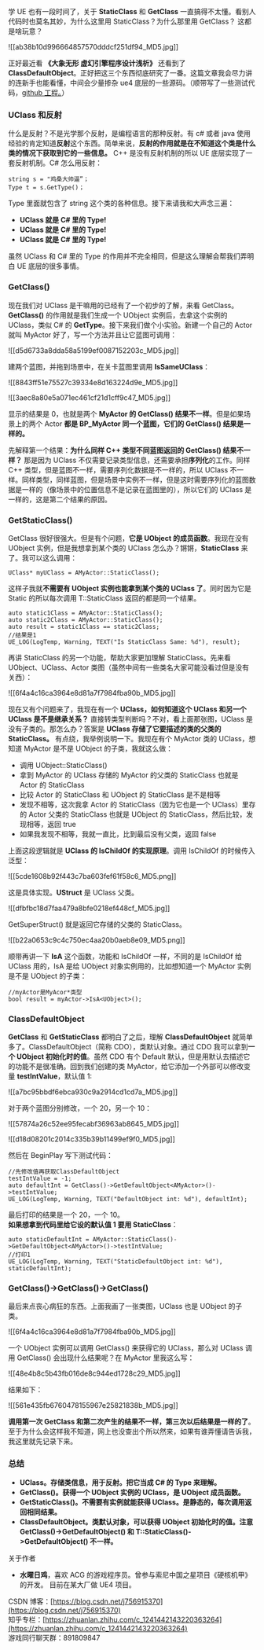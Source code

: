 学 UE 也有一段时间了，关于 **StaticClass** 和 **GetClass** 一直搞得不太懂。看别人代码时也莫名其妙，为什么这里用 StaticClass？为什么那里用 GetClass？ 这都是啥玩意？

![[ab38b10d996664857570dddcf251df94_MD5.jpg]]

正好最近看 **《大象无形 虚幻引擎程序设计浅析》** 还看到了 **ClassDefaultObject**。正好把这三个东西彻底研究了一番。这篇文章我会尽力讲的连新手也能看懂，中间会少量掺杂 ue4 底层的一些源码。（顺带写了一些测试代码，[github 工程。](https://github.com/756915370/UE4_LearnUClass)）

### UClass 和反射

什么是反射？不是光学那个反射，是编程语言的那种反射。有 c# 或者 java 使用经验的肯定知道**反射**这个东西。简单来说，**反射的作用就是在不知道这个类是什么类的情况下获取到它的一些信息。** C++ 是没有反射机制的所以 UE 底层实现了一套反射机制。C# 怎么用反射：

```
string s = "鸡桑大帅逼”；
Type t = s.GetType()；
```

Type 里面就包含了 string 这个类的各种信息。接下来请我和大声念三遍：

*   **UClass 就是 C# 里的 Type!**
*   **UClass 就是 C# 里的 Type!**
*   **UClass 就是 C# 里的 Type!**

虽然 UClass 和 C# 里的 Type 的作用并不完全相同，但是这么理解会帮我们弄明白 UE 底层的很多事情。

### GetClass()

现在我们对 UClass 是干嘛用的已经有了一个初步的了解，来看 GetClass。**GetClass()** 的作用就是我们生成一个 UObject 实例后，去拿这个实例的 UClass，类似 C# 的 **GetType**。接下来我们做个小实验。新建一个自己的 Actor 就叫 MyActor 好了，写一个方法并且让它蓝图可调用：

![[d5d6733a8dda58a5199ef0087152203c_MD5.jpg]]

建两个蓝图，并拖到场景中，在关卡蓝图里调用 **IsSameUClass**：

![[8843ff51e75527c39334e8d163224d9e_MD5.jpg]]

![[3aec8a80e5a071ec461cf21d1cff9c47_MD5.jpg]]

显示的结果是 0，也就是两个 **MyActor 的 GetClass() 结果不一样**。但是如果场景上的两个 Actor **都是 BP_MyActor 同一个蓝图，它们的 GetClass() 结果是一样的。**

先解释第一个结果：**为什么同样 C++ 类型不同蓝图返回的 GetClass() 结果不一样？** 那是因为 UClass 不仅需要记录类型信息，还需要承担**序列化**的工作。同样 C++ 类型，但是蓝图不一样，需要序列化数据是不一样的，所以 UClass 不一样。同样类型，同样蓝图，但是场景中实例不一样，但是这时需要序列化的蓝图数据是一样的（像场景中的位置信息不是记录在蓝图里的），所以它们的 UClass 是一样的，这是第二个结果的原因。

### GetStaticClass()

GetClass 很好很强大。但是有个问题，**它是 UObject 的成员函数**。我现在没有 UObject 实例，但是我想拿到某个类的 UClass 怎么办？锵锵，**StaticClass** 来了。我可以这么调用：

```
UClass* myUClass = AMyActor::StaticClass();
```

这样子我就**不需要有 UObject 实例也能拿到某个类的 UClass 了**。同时因为它是 Static 的所以每次调用 T::StaticClass 返回的都是同一个结果。

```
auto static1Class = AMyActor::StaticClass();
auto static2Class = AMyActor::StaticClass();
auto result = static1Class == static2Class;
//结果是1
UE_LOG(LogTemp, Warning, TEXT("Is StaticClass Same: %d"), result);
```

再讲 StaticClass 的另一个功能，帮助大家更加理解 StaticClass。先来看 UObject、UClass、Actor 类图（虽然中间有一些类名大家可能没看过但是没有关西）：

![[6f4a4c16ca3964e8d81a7f7984fba90b_MD5.jpg]]

现在又有个问题来了，我现在有一个 **UClass，如何知道这个 UClass 和另一个 UClass 是不是继承关系？** 直接转类型判断吗？不对，看上面那张图，UClass 是没有子类的。那怎么办？答案是 **UClass 存储了它要描述的类的父类的 StaticClass。** 有点绕，我举例说明一下。我现在有个 MyActor 类的 UClass，想知道 MyActor 是不是 UObject 的子类，我就这么做：

*   调用 UObject::StaticClass()
*   拿到 MyActor 的 UClass 存储的 MyActor 的父类的 StaticClass 也就是 Actor 的 StaticClass
*   比较 Actor 的 StaticClass 和 UObject 的 StaticClass 是不是相等
*   发现不相等，这次我拿 Actor 的 StaticClass（因为它也是一个 UClass）里存的 Actor 父类的 StaticClass 也就是 UObject 的 StaticClass，然后比较，发现相等，返回 true
*   如果我发现不相等，我就一直比，比到最后没有父类，返回 false

上面这段逻辑就是 **UClass 的 IsChildOf 的实现原理**。调用 IsChildOf 的时候传入泛型：

![[5cde1608b92f443c7ba603fef61f58c6_MD5.png]]

这是具体实现。**UStruct** 是 UClass 父类。

![[dfbfbc18d7faa479a8bfe0218ef448cf_MD5.jpg]]

GetSuperStruct() 就是返回它存储的父类的 StaticClass。

![[b22a0653c9c4c750ec4aa20b0aeb8e09_MD5.png]]

顺带再讲一下 **IsA** 这个函数，功能和 IsChildOf 一样，不同的是 IsChildOf 给 UClass 用的，IsA 是给 UObject 对象实例用的，比如想知道一个 MyActor 实例是不是 UObject 的子类：

```
//myActor是MyAcor*类型
bool result = myActor->IsA<UObject>();
```

### ClassDefaultObject

**GetClass** 和 **GetStaticClass** 都明白了之后，理解 **ClassDefaultObject** 就简单多了。ClassDefaultObject（简称 CDO），类默认对象。通过 CDO 我可以拿到**一个 UObject 初始化时的值**。虽然 CDO 有个 Default 默认，但是用默认去描述它的功能不是很准确。回到我们创建的类 MyActor，给它添加一个外部可以修改变量 **testIntValue**，默认值 1:

![[a7bc95bbdf6ebca930c9a2914cd1cd7a_MD5.jpg]]

对于两个蓝图分别修改，一个 20，另一个 10：

![[57874a26c52ee95fecabf36963ab8645_MD5.jpg]]

![[d18d08201c2014c335b39b11499ef9f0_MD5.jpg]]

然后在 BeginPlay 写下测试代码：

```
//先修改值再获取ClassDefaultObject
testIntValue = -1;
auto defaultInt = GetClass()->GetDefaultObject<AMyActor>()->testIntValue;
UE_LOG(LogTemp, Warning, TEXT("DefaultObject int: %d"), defaultInt);
```

最后打印的结果是一个 20，一个 10。  
**如果想拿到代码里给它设的默认值 1 要用 StaticClass**：

```
auto staticDefaultInt = AMyActor::StaticClass()->GetDefaultObject<AMyActor>()->testIntValue;
//打印1
UE_LOG(LogTemp, Warning, TEXT("StaticDefaultObject int: %d"), staticDefaultInt);
```

### GetClass()->GetClass()->GetClass()

最后来点丧心病狂的东西。上面我画了一张类图，UClass 也是 UObject 的子类。

![[6f4a4c16ca3964e8d81a7f7984fba90b_MD5.jpg]]

一个 UObject 实例可以调用 GetClass() 来获得它的 UClass，那么对 UClass 调用 GetClass() 会出现什么结果呢？在 MyActor 里我这么写：

![[48e4b8c5b43fb016de8c944ed1728c29_MD5.jpg]]

结果如下：

![[561e435fb6760478155967e25821838b_MD5.jpg]]

**调用第一次 GetClass 和第二次产生的结果不一样，第三次以后结果是一样的了**。至于为什么会这样我不知道，网上也没查出个所以然来，如果有谁弄懂请告诉我，我这里就先记录下来。

### 总结

*   **UClass。存储类信息，用于反射。把它当成 C# 的 Type 来理解。**
*   **GetClass()。获得一个 UObject 实例的 UClass，是 UObject 成员函数。**
*   **GetStaticClass()。不需要有实例就能获得 UClass。是静态的，每次调用返回相同结果。**
*   **ClassDefaultObject。类默认对象，可以获得 UObject 初始化时的值。注意 GetClass()->GetDefaultObject() 和 T::StaticClass()->GetDefaultObject() 不一样。**

关于作者

*   **水曜日鸡**，喜欢 ACG 的游戏程序员。曾参与索尼中国之星项目《硬核机甲》的开发。 目前在某大厂做 UE4 项目。

CSDN 博客：[https://blog.csdn.net/j756915370](https://blog.csdn.net/j756915370)  
知乎专栏：[https://zhuanlan.zhihu.com/c_1241442143220363264](https://zhuanlan.zhihu.com/c_1241442143220363264)  
游戏同行聊天群：891809847